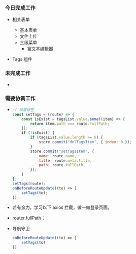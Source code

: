 ### 今日完成工作

- 相关表单
  - 基本表单
  - 文件上传
  - 三级菜单
    - 富文本编辑器

- Tags 组件

### 未完成工作

- 

### 需要协调工作

- ```js
  // 设置标签
  const setTags = (route) => {
      const isExist = tagsList.value.some((item) => {
          return item.path === route.fullPath;
      });
      if (!isExist) {
          if (tagsList.value.length >= 8) {
              store.commit("delTagsItem", { index: 0 });
          }
          store.commit("setTagsItem", {
              name: route.name,
              title: route.meta.title,
              path: route.fullPath,
          });
      }
  };
  setTags(route);     
  onBeforeRouteUpdate((to) => {
      setTags(to);
  });
  ```

  

- 若有余力，学习以下 axios 拦截，做一做登录页面。

- router.fullPath；

- 导航守卫

  ```js
  onBeforeRouteUpdate((to) => {
      setTags(to)
  })
  ```

  